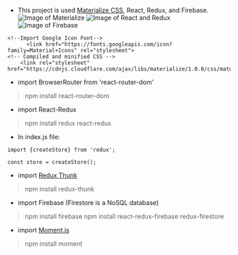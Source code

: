 - This project is used [Materialize CSS](https://materializecss.com/getting-started.html), React, Redux, and Firebase.
![Image of Materialize](https://camo.githubusercontent.com/226e0b50bb6083d78ceffd4d03be2ad4d49757b7/68747470733a2f2f6a6f6e617468616e6b61626c616e2e6769746875622e696f2f696d616765732f6d6174657269616c697a652e706e67)
![Image of React and Redux](https://veryaustinwriting.s3.amazonaws.com/2017/Apr/React___Redux-1491929487363.png)
![Image of Firebase](https://firebase.google.com/downloads/brand-guidelines/PNG/logo-standard.png)
```
<!--Import Google Icon Font-->
      <link href="https://fonts.googleapis.com/icon?family=Material+Icons" rel="stylesheet">
<!-- Compiled and minified CSS -->
    <link rel="stylesheet" href="https://cdnjs.cloudflare.com/ajax/libs/materialize/1.0.0/css/materialize.min.css">
```
- import BrowserRouter from 'react-router-dom' 
> npm install react-router-dom

- import React-Redux
> npm install redux react-redux

- In index.js file:
```
import {createStore} from 'redux';

const store = createStore();
```

- import [Redux Thunk](https://github.com/reduxjs/redux-thunk)
> npm install redux-thunk

- import Firebase (Firestore is a NoSQL database)
> npm install firebase
> npm install react-redux-firebase redux-firestore

- import [Moment.js](http://momentjs.com/)
> npm install moment
